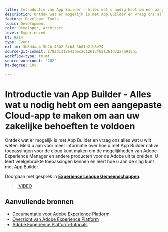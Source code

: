 ```yaml
---
title: Introductie van App Builder - Alles wat u nodig hebt om een aangepaste Cloud-app te maken om aan uw zakelijke behoeften te voldoen
description: Ontdek wat er mogelijk is met App Builder en vraag ons alles wat u wilt weten. Meld u aan voor meer informatie over hoe u met App Builder native toepassingen voor de cloud kunt maken om de mogelijkheden van Adobe Experience Manager en andere producten voor de Adobe uit te breiden. U leert veelgebruikte toepassingen kennen en leert hoe u aan de slag kunt met App Builder.
feature: Developer Tools
topic: Development
role: Developer, Architect
level: Experienced
kt: 9214
type: Event
exl-id: 3b8d4aa4-5b2b-43b2-8cb4-3b01e2fb6e74
source-git-commit: 1792dc318643aec2c12613f621361d72a7a918b1
workflow-type: tm+mt
source-wordcount: '202'
ht-degree: 10%

---
```


# Introductie van App Builder - Alles wat u nodig hebt om een aangepaste Cloud-app te maken om aan uw zakelijke behoeften te voldoen

Ontdek wat er mogelijk is met App Builder en vraag ons alles wat u wilt weten. Meld u aan voor meer informatie over hoe u met App Builder native toepassingen voor de cloud kunt maken om de mogelijkheden van Adobe Experience Manager en andere producten voor de Adobe uit te breiden. U leert veelgebruikte toepassingen kennen en leert hoe u aan de slag kunt met App Builder.

Doorgaan met gesprek in **[Experience League Gemeenschappen](https://adobe.ly/3AYeJlv)**.

>[!VIDEO](https://video.tv.adobe.com/v/337767/?quality=12&learn=on&hidetitle=true)

## Aanvullende bronnen

- [Documentatie voor Adobe Experience Platform](https://experienceleague.adobe.com/docs/experience-platform.html)
- [Overzicht van Adobe Experience Platform](https://experienceleague.adobe.com/docs/experience-platform/landing/home.html)
- [Adobe Experience Platform-tutorials](https://experienceleague.adobe.com/docs/platform-learn/tutorials/overview.html?lang=nl)
